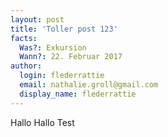 ```yaml
---
layout: post
title: 'Toller post 123'
facts:
  Was?: Exkursion
  Wann?: 22. Februar 2017
author:
  login: flederrattie
  email: nathalie.groll@gmail.com
  display_name: flederrattie
---
```


Hallo Hallo Test

